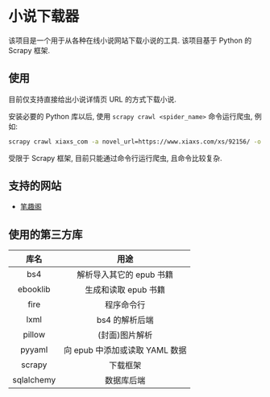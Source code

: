 # 小说下载器

该项目是一个用于从各种在线小说网站下载小说的工具. 该项目基于 Python 的 Scrapy 框架.

## 使用

目前仅支持直接给出小说详情页 URL 的方式下载小说.

安装必要的 Python 库以后, 使用 `scrapy crawl <spider_name>` 命令运行爬虫, 例如:

```bash
scrapy crawl xiaxs_com -a novel_url=https://www.xiaxs.com/xs/92156/ -o output.epub
```

受限于 Scrapy 框架, 目前只能通过命令行运行爬虫, 且命令比较复杂.

## 支持的网站

- [笔趣阁](https://www.xiaxs.com/)

## 使用的第三方库

| 库名 | 用途 |
| :-: | :-: |
| bs4 | 解析导入其它的 epub 书籍 |
| ebooklib | 生成和读取 epub 书籍 |
| fire | 程序命令行 |
| lxml | bs4 的解析后端 |
| pillow | (封面)图片解析 |
| pyyaml | 向 epub 中添加或读取 YAML 数据 |
| scrapy | 下载框架 |
| sqlalchemy | 数据库后端 |
